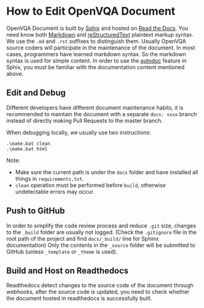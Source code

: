 # How to Edit OpenVQA Document

OpenVQA Document is built by [Sphix](https://www.sphinx-doc.org/en/master/) and hosted on [Read the Docs](https://readthedocs.org/).
You need know both [Markdown](https://markdown-zh.readthedocs.io/) and 
[reStructuredText](http://docutils.sourceforge.net/rst.html) plaintext markup syntax.
We use the `.md` and `.rst` suffixes to distinguish them. 
Usually OpenVQA source coders will participate in the maintenance of the document.
In most cases, programmers have learned markdown syntax. So the markdown syntax is used for simple content.
In order to use the [autodoc](https://www.sphinx-doc.org/ext/autodoc.html) feature in Sphix, 
you must be familiar with the documentation content mentioned above.


## Edit and Debug

Different developers have different document maintenance habits, 
it is recommended to maintain the document with a separate `docs: xxxx` branch 
instead of directly making Pull Requests to the master branch.

When debugging locally, we usually use two instructions:

```shell
.\make.bat clean              
.\make.bat html
```

Note: 

- Make sure the current path is under the `docs` folder and have installed all things in `requirements.txt`.
- `clean` operation must be performed before `build`, otherwise undetectable errors may occur.

## Push to GitHub

In order to simplify the code review process and reduce `.git` size, changes to the `_build` folder are usually not logged.
(Check the `.gitignore` file in the root path of the project and find `docs/_build/` line for Sphinx documentation)
Only the contents in the `_source` folder will be submitted to GitHub (unless `_template` or `_theme` is used).

## Build and Host on Readthedocs

Readthedocs detect changes to the source code of the document through webhooks, 
after the source code is updated, you need to check whether the document hosted in readthedocs is successfully built.